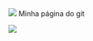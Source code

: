 <img src="https://i.ytimg.com/vi/SfLV8hD7zX4/maxresdefault.jpg"/>
Minha página do git

<img 
src="https://scontent-mia3-2.xx.fbcdn.net/v/t1.0-9/32325900_1827376147322575_3926206845689004032_n.png"/>

